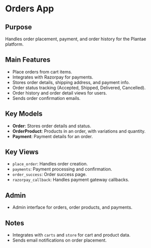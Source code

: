 # Orders App

## Purpose
Handles order placement, payment, and order history for the Plantae platform.

## Main Features
- Place orders from cart items.
- Integrates with Razorpay for payments.
- Stores order details, shipping address, and payment info.
- Order status tracking (Accepted, Shipped, Delivered, Cancelled).
- Order history and order detail views for users.
- Sends order confirmation emails.

## Key Models
- **Order**: Stores order details and status.
- **OrderProduct**: Products in an order, with variations and quantity.
- **Payment**: Payment details for an order.

## Key Views
- `place_order`: Handles order creation.
- `payments`: Payment processing and confirmation.
- `order_success`: Order success page.
- `razorpay_callback`: Handles payment gateway callbacks.

## Admin
- Admin interface for orders, order products, and payments.

## Notes
- Integrates with `carts` and `store` for cart and product data.
- Sends email notifications on order placement. 